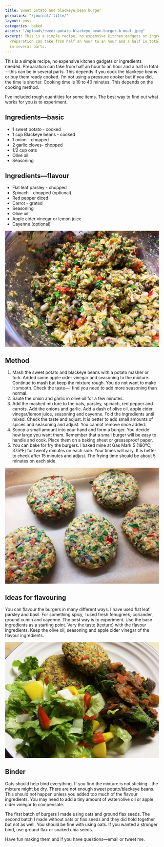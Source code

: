 ```yaml
---
title: Sweet potato and blackeye bean burger
permalink: "/journal/:title/"
layout: post
categories: baked
assets: "/uploads/sweet-potato-blackeye-bean-burger-b-meal.jpeg"
excerpt: This is a simple recipe, no expensive kitchen gadgets or ingredients needed.
  Preparation can take from half an hour to an hour and a half in total—this can be
  in several parts.
---
```


This is a simple recipe, no expensive kitchen gadgets or ingredients needed. Preparation can take from half an hour to an hour and a half in total—this can be in several parts. This depends if you cook the blackeye beans or buy them ready cooked. I’m not using a pressure cooker but if you did, the time is shorter. Cooking time is 10 to 40 minutes. This depends on the cooking method.

I’ve included rough quantities for some items. The best way to find out what works for you is to experiment.

## Ingredients—basic
- 1 sweet potato - cooked
- 1 cup Blackeye beans - cooked
- 1 onion - chopped
- 2 garlic cloves- chopped
- 1/2 cup oats
- Olive oil
- Seasoning

## Ingredients—flavour

- Flat leaf parsley - chopped
- Spinach - chopped (optional)
- Red pepper diced
- Carrot - grated
- Seasoning
- Olive oil
- Apple cider vinegar or lemon juice
- Cayenne (optional)

![sweet potato blackeye bean mixture](/uploads/sweet-potato-blackeye-bean-mixture.jpeg)

## Method

1. Mash the sweet potato and blackeye beans with a potato masher or fork. Added some apple cider vinegar and seasoning to the mixture. Continue to mash but keep the mixture rough. You do not want to make it smooth. Check the taste—I find you need to add more seasoning than normal.
2. Sauté the onion and garlic in olive oil for a few minutes.
3. Add the mashed mixture to the oats, parsley, spinach, red pepper and carrots. Add the onions and garlic. Add a dash of olive oil, apple cider vinegar/lemon juice, seasoning and cayenne. Fold the ingredients until mixed. Check the taste and adjust. It is better to add small amounts of spices and seasoning and adjust. You cannot remove once added. 
4. Scoop a small amount into your hand and form a burger. You decide how large you want them. Remember that a small burger will be easy to handle and cook. Place them on a baking sheet or greaseproof paper.
5. You can bake for fry the burgers. I baked mine at Gas Mark 5 (190ºC, 375ºF) for twenty minutes on each side. Your times will vary. It is better to check after 15 minutes and adjust. The frying time should be about 5 minutes on each side.

![sweet potato blackeye bean burgers](/uploads/sweet-potato-blackeye-bean-burgers.jpeg)

## Ideas for flavouring

You can flavour the burgers in many different ways. I have used flat leaf parsley and basil. For something spicy, I used fresh fenugreek, coriander, ground cumin and cayenne. The best way is to experiment. Use the base ingredients as a starting point. Vary the taste (texture) with the flavour ingredients. Keep the olive oil, seasoning and apple cider vinegar of the flavour ingredients.

![sweet potato blackeye flat leaf parsely basil bean burger meal](/uploads/sweet-potato-blackeye-bean-burger-meal-a.jpeg)

## Binder

Oats should help bind everything. If you find the mixture is not sticking—the mixture might be dry. There are not enough sweet potato/blackeye beans. This should not happen unless you added too much of the flavour ingredients. You may need to add a tiny amount of water/olive oil or apple cider vinegar to compensate. 

The first batch of burgers I made using oats and ground flax seeds. The second batch I made without oats or flax seeds and they did hold together but not as well. You should be fine with using oats. If you wanted a stronger bind, use ground flax or soaked chia seeds.

Have fun making them and if you have questions—email or tweet me.